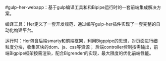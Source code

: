 #gulp-her-webapp：基于gulp编译工具和和Bipipe运行时的一套前端集成解决方案。

编译工具：Her定义了一套开发规范，通过编写gulp-her插件实现了一套完整的自动化构建平台。

运行时：Her包含后端smarty和前端框架，利用Bigppipe的思想，对页面进行细粒度分块，收集区块的dom、js、css等资源；
       后端controller控制按需输出，前端Bigpipe框架按需渲染，配合Bigrender的实现，最大限度的优化前端性能。

